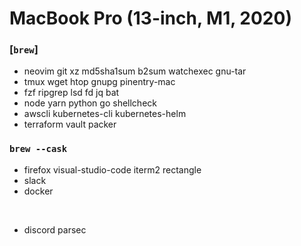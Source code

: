 MacBook Pro (13-inch, M1, 2020)
========

### [`brew`]
- neovim git xz md5sha1sum b2sum watchexec gnu-tar
- tmux wget htop gnupg pinentry-mac
- fzf ripgrep lsd fd jq bat
- node yarn python go shellcheck
- awscli kubernetes-cli kubernetes-helm
- terraform vault packer

### `brew --cask`
- firefox visual-studio-code iterm2 rectangle
- slack
- docker

&nbsp;

- discord parsec
